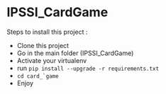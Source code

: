 # IPSSI_CardGame

Steps to install this project :

* Clone this project
* Go in the main folder (IPSSI_CardGame)
* Activate your virtualenv
* run ``pip install --upgrade -r requirements.txt``
* ``cd card_`game`` 
* Enjoy
